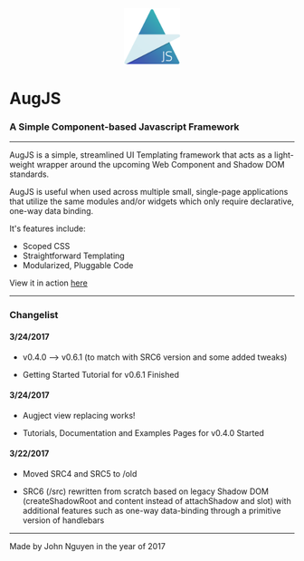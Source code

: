 <center><img src="img/AugLogo.png" width="100"/></center>

# AugJS

### A Simple Component-based Javascript Framework

---

AugJS is a simple, streamlined UI Templating framework that acts as a light-weight wrapper around the upcoming Web Component and Shadow DOM standards.

AugJS is useful when used across multiple small, single-page applications that utilize the same modules and/or widgets which only require declarative, one-way data binding.

It's features include:

- Scoped CSS
- Straightforward Templating
- Modularized, Pluggable Code

View it in action [here](https://tehjawn.github.io/AugJS/src/)

---

### Changelist


#### 3/24/2017

- v0.4.0 --> v0.6.1 (to match with SRC6 version and some added tweaks)

- Getting Started Tutorial for v0.6.1 Finished

#### 3/24/2017

- Augject view replacing works!

- Tutorials, Documentation and Examples Pages for v0.4.0 Started

#### 3/22/2017

- Moved SRC4 and SRC5 to /old

- SRC6 (/src) rewritten from scratch based on legacy Shadow DOM (createShadowRoot and content instead of attachShadow and slot) with additional features such as one-way data-binding through a primitive version of handlebars

---

Made by John Nguyen in the year of 2017
